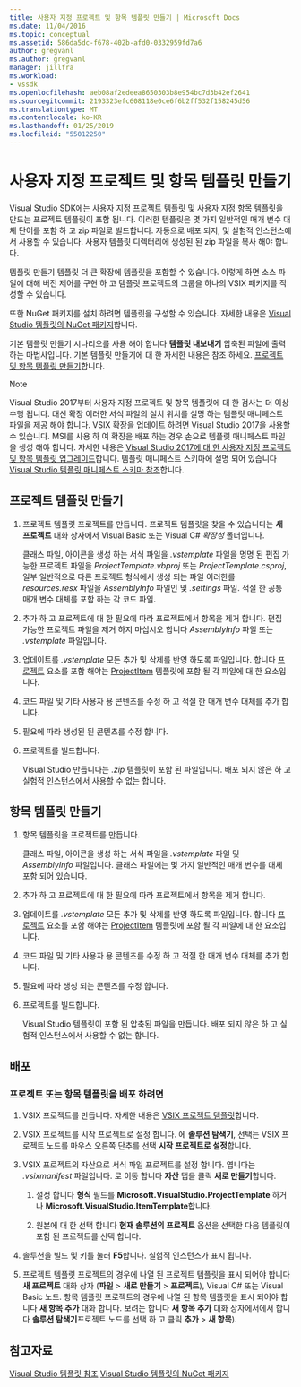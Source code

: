 ```yaml
---
title: 사용자 지정 프로젝트 및 항목 템플릿 만들기 | Microsoft Docs
ms.date: 11/04/2016
ms.topic: conceptual
ms.assetid: 586da5dc-f678-402b-afd0-0332959fd7a6
author: gregvanl
ms.author: gregvanl
manager: jillfra
ms.workload:
- vssdk
ms.openlocfilehash: aeb08af2edeea8650303b8e954bc7d3b42ef2641
ms.sourcegitcommit: 2193323efc608118e0ce6f6b2ff532f158245d56
ms.translationtype: MT
ms.contentlocale: ko-KR
ms.lasthandoff: 01/25/2019
ms.locfileid: "55012250"
---
```

# <a name="create-custom-project-and-item-templates"></a>사용자 지정 프로젝트 및 항목 템플릿 만들기

Visual Studio SDK에는 사용자 지정 프로젝트 템플릿 및 사용자 지정 항목 템플릿을 만드는 프로젝트 템플릿이 포함 됩니다. 이러한 템플릿은 몇 가지 일반적인 매개 변수 대체 단어를 포함 하 고 zip 파일로 빌드합니다. 자동으로 배포 되지, 및 실험적 인스턴스에서 사용할 수 있습니다. 사용자 템플릿 디렉터리에 생성된 된 zip 파일을 복사 해야 합니다.

템플릿 만들기 템플릿 더 큰 확장에 템플릿을 포함할 수 있습니다. 이렇게 하면 소스 파일에 대해 버전 제어를 구현 하 고 템플릿 프로젝트의 그룹을 하나의 VSIX 패키지를 작성할 수 있습니다.

또한 NuGet 패키지를 설치 하려면 템플릿을 구성할 수 있습니다. 자세한 내용은 [Visual Studio 템플릿의 NuGet 패키지](/nuget/visual-studio-extensibility/visual-studio-templates)합니다.

기본 템플릿 만들기 시나리오를 사용 해야 합니다 **템플릿 내보내기** 압축된 파일에 출력 하는 마법사입니다. 기본 템플릿 만들기에 대 한 자세한 내용은 참조 하세요. [프로젝트 및 항목 템플릿 만들기](../ide/creating-project-and-item-templates.md)합니다.

> [!NOTE]
> Visual Studio 2017부터 사용자 지정 프로젝트 및 항목 템플릿에 대 한 검사는 더 이상 수행 됩니다. 대신 확장 이러한 서식 파일의 설치 위치를 설명 하는 템플릿 매니페스트 파일을 제공 해야 합니다. VSIX 확장을 업데이트 하려면 Visual Studio 2017을 사용할 수 있습니다. MSI를 사용 하 여 확장을 배포 하는 경우 손으로 템플릿 매니페스트 파일을 생성 해야 합니다. 자세한 내용은 [Visual Studio 2017에 대 한 사용자 지정 프로젝트 및 항목 템플릿 업그레이드](../extensibility/upgrading-custom-project-and-item-templates-for-visual-studio-2017.md)합니다. 템플릿 매니페스트 스키마에 설명 되어 있습니다 [Visual Studio 템플릿 매니페스트 스키마 참조](../extensibility/visual-studio-template-manifest-schema-reference.md)합니다.

## <a name="create-a-project-template"></a>프로젝트 템플릿 만들기

1.  프로젝트 템플릿 프로젝트를 만듭니다. 프로젝트 템플릿을 찾을 수 있습니다는 **새 프로젝트** 대화 상자에서 Visual Basic 또는 Visual C# *확장성* 폴더입니다.

     클래스 파일, 아이콘을 생성 하는 서식 파일을 *.vstemplate* 파일을 명명 된 편집 가능한 프로젝트 파일을 *ProjectTemplate.vbproj* 또는 *ProjectTemplate.csproj*, 일부 일반적으로 다른 프로젝트 형식에서 생성 되는 파일 이러한를 *resources.resx* 파일을 *AssemblyInfo* 파일인 및 *.settings* 파일. 적절 한 공통 매개 변수 대체를 포함 하는 각 코드 파일.

2.  추가 하 고 프로젝트에 대 한 필요에 따라 프로젝트에서 항목을 제거 합니다. 편집 가능한 프로젝트 파일을 제거 하지 마십시오 합니다 *AssemblyInfo* 파일 또는 *.vstemplate* 파일입니다.

3.  업데이트를 *.vstemplate* 모든 추가 및 삭제를 반영 하도록 파일입니다. 합니다 [프로젝트](../extensibility/project-element-visual-studio-templates.md) 요소를 포함 해야는 [ProjectItem](../extensibility/projectitem-element-visual-studio-item-templates.md) 템플릿에 포함 될 각 파일에 대 한 요소입니다.

4.  코드 파일 및 기타 사용자 용 콘텐츠를 수정 하 고 적절 한 매개 변수 대체를 추가 합니다.

5.  필요에 따라 생성된 된 콘텐츠를 수정 합니다.

6.  프로젝트를 빌드합니다.

     Visual Studio 만듭니다는 *.zip* 템플릿이 포함 된 파일입니다. 배포 되지 않은 하 고 실험적 인스턴스에서 사용할 수 없는 합니다.

## <a name="create-an-item-template"></a>항목 템플릿 만들기

1.  항목 템플릿을 프로젝트를 만듭니다.

     클래스 파일, 아이콘을 생성 하는 서식 파일을 *.vstemplate* 파일 및 *AssemblyInfo* 파일입니다. 클래스 파일에는 몇 가지 일반적인 매개 변수를 대체 포함 되어 있습니다.

2.  추가 하 고 프로젝트에 대 한 필요에 따라 프로젝트에서 항목을 제거 합니다.

3.  업데이트를 *.vstemplate* 모든 추가 및 삭제를 반영 하도록 파일입니다. 합니다 [프로젝트](../extensibility/project-element-visual-studio-templates.md) 요소를 포함 해야는 [ProjectItem](../extensibility/projectitem-element-visual-studio-item-templates.md) 템플릿에 포함 될 각 파일에 대 한 요소입니다.

4.  코드 파일 및 기타 사용자 용 콘텐츠를 수정 하 고 적절 한 매개 변수 대체를 추가 합니다.

5.  필요에 따라 생성 되는 콘텐츠를 수정 합니다.

6.  프로젝트를 빌드합니다.

     Visual Studio 템플릿이 포함 된 압축된 파일을 만듭니다. 배포 되지 않은 하 고 실험적 인스턴스에서 사용할 수 없는 합니다.

## <a name="deployment"></a>배포

### <a name="to-deploy-the-project-or-item-template"></a>프로젝트 또는 항목 템플릿을 배포 하려면

1.  VSIX 프로젝트를 만듭니다. 자세한 내용은 [VSIX 프로젝트 템플릿](../extensibility/vsix-project-template.md)합니다.

2.  VSIX 프로젝트를 시작 프로젝트로 설정 합니다. 에 **솔루션 탐색기**, 선택는 VSIX 프로젝트 노드를 마우스 오른쪽 단추를 선택 **시작 프로젝트로 설정**합니다.

3.  VSIX 프로젝트의 자산으로 서식 파일 프로젝트를 설정 합니다. 엽니다는 *.vsixmanifest* 파일입니다. 로 이동 합니다 **자산** 탭을 클릭 **새로 만들기**합니다.

    1.  설정 합니다 **형식** 필드를 **Microsoft.VisualStudio.ProjectTemplate** 하거나 **Microsoft.VisualStudio.ItemTemplate**합니다.

    2.  원본에 대 한 선택 합니다 **현재 솔루션의 프로젝트** 옵션을 선택한 다음 템플릿이 포함 된 프로젝트를 선택 합니다.

4.  솔루션을 빌드 및 키를 눌러 **F5**합니다. 실험적 인스턴스가 표시 됩니다.

5.  프로젝트 템플릿 프로젝트의 경우에 나열 된 프로젝트 템플릿을 표시 되어야 합니다 **새 프로젝트** 대화 상자 (**파일** > **새로 만들기**  >  **프로젝트**), Visual C# 또는 Visual Basic 노드. 항목 템플릿 프로젝트의 경우에 나열 된 항목 템플릿을 표시 되어야 합니다 **새 항목 추가** 대화 합니다. 보려는 합니다 **새 항목 추가** 대화 상자에서에서 합니다 **솔루션 탐색기**프로젝트 노드를 선택 하 고 클릭 **추가** > **새 항목**).

## <a name="see-also"></a>참고자료

[Visual Studio 템플릿 참조](../ide/creating-project-and-item-templates.md)
[Visual Studio 템플릿의 NuGet 패키지](/nuget/visual-studio-extensibility/visual-studio-templates)

